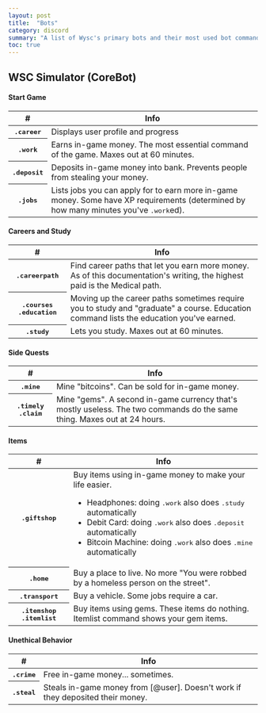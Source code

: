 ```yaml
---
layout: post
title:  "Bots"
category: discord
summary: "A list of Wysc's primary bots and their most used bot commands [Work in Progress]"
toc: true
---
```


## WSC Simulator (CoreBot)

#### Start Game

<table class="table">
<thead>
<tr>
<th scope="col">#</th>
<th scope="col">Info</th>
</tr>
</thead>
<tbody>
<tr>
<th scope="row"><kbd>.career</kbd></th>
<td>Displays user profile and progress</td>
</tr>
<tr>
<th scope="row"><kbd>.work</kbd></th>
<td>Earns in-game money. The most essential command of the game. Maxes out at 60 minutes.</td>
</tr>
<tr>
<th scope="row"><kbd>.deposit</kbd></th>
<td>Deposits in-game money into bank. Prevents people from stealing your money.</td>
</tr>
<tr>
<th scope="row"><kbd>.jobs</kbd></th>
<td>Lists jobs you can apply for to earn more in-game money. Some have XP requirements (determined by how many minutes you've <kbd>.work</kbd>ed).</td>
</tr>
</tbody>
</table>


#### Careers and Study

<table class="table">
<thead>
<tr>
<th scope="col">#</th>
<th scope="col">Info</th>
</tr>
</thead>
<tbody>
<tr>
<th scope="row"><kbd>.careerpath</kbd></th>
<td>Find career paths that let you earn more money. As of this documentation's writing, the highest paid is the Medical path.</td>
</tr>
<tr>
<th scope="row"><kbd>.courses</kbd> <kbd>.education</kbd></th>
<td>Moving up the career paths sometimes require you to study and "graduate" a course. Education command lists the education you've earned.</td>
</tr>
<tr>
<th scope="row"><kbd>.study</kbd></th>
<td>Lets you study. Maxes out at 60 minutes.</td>
</tr>
</tbody>
</table>


#### Side Quests

<table class="table">
<thead>
<tr>
<th scope="col">#</th>
<th scope="col">Info</th>
</tr>
</thead>
<tbody>
<tr>
<th scope="row"><kbd>.mine</kbd></th>
<td>Mine "bitcoins". Can be sold for in-game money.</td>
</tr>
<tr>
<th scope="row"><kbd>.timely</kbd> <kbd>.claim</kbd></th>
<td>Mine "gems". A second in-game currency that's mostly useless. The two commands do the same thing. Maxes out at 24 hours.</td>
</tr>
</tbody>
</table>

#### Items

<table class="table">
<thead>
<tr>
<th scope="col">#</th>
<th scope="col">Info</th>
</tr>
</thead>
<tbody>
<tr>
<th scope="row"><kbd>.giftshop</kbd></th>
<td>Buy items using in-game money to make your life easier.
<ul>
<li>Headphones: doing <kbd>.work</kbd> also does <kbd>.study</kbd> automatically</li>
<li>Debit Card: doing <kbd>.work</kbd> also does <kbd>.deposit</kbd> automatically</li>
<li>Bitcoin Machine: doing <kbd>.work</kbd> also does <kbd>.mine</kbd> automatically</li>
</ul>
</td>
</tr>
<tr>
<th scope="row"><kbd>.home</kbd></th>
<td>Buy a place to live. No more "You were robbed by a homeless person on the street".</td>
</tr>
<tr>
<th scope="row"><kbd>.transport</kbd></th>
<td>Buy a vehicle. Some jobs require a car.</td>
</tr>
<tr>
<th scope="row"><kbd>.itemshop</kbd> <kbd>.itemlist</kbd></th>
<td>Buy items using gems. These items do nothing. Itemlist command shows your gem items.</td>
</tr>
</tbody>
</table>

#### Unethical Behavior

<table class="table">
<thead>
<tr>
<th scope="col">#</th>
<th scope="col">Info</th>
</tr>
</thead>
<tbody>
<tr>
<th scope="row"><kbd>.crime</kbd></th>
<td>Free in-game money... sometimes.</td>
</tr>
<tr>
<th scope="row"><kbd>.steal</kbd></th>
<td>Steals in-game money from [@user]. Doesn't work if they deposited their money.</td>
</tr>
</tbody>
</table>
